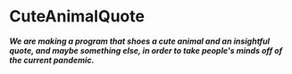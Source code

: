 # CuteAnimalQuote

***We are making a program that shoes a cute animal and an insightful quote, and maybe something else, in order to take people's minds off of the current pandemic.***
